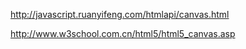 http://javascript.ruanyifeng.com/htmlapi/canvas.html

http://www.w3school.com.cn/html5/html5_canvas.asp